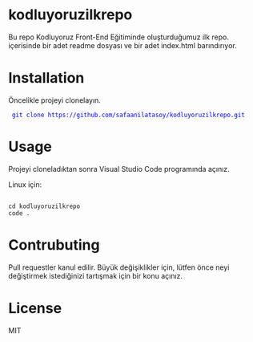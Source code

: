 # kodluyoruzilkrepo
 
Bu repo Kodluyoruz Front-End Eğitiminde oluşturduğumuz ilk repo. içerisinde bir adet readme dosyası ve bir adet index.html barındırıyor.

# Installation

Öncelikle projeyi clonelayın. 

<pre style="color:blue;"><code> git clone https://github.com/safaanilatasoy/kodluyoruzilkrepo.git 
</code></pre>

# Usage

Projeyi cloneladıktan sonra Visual Studio Code programında açınız.

Linux için:

<code>
cd kodluyoruzilkrepo
code . 
</code>

# Contrubuting

Pull requestler kanul edilir. Büyük değişiklikler için, lütfen önce neyi değiştirmek istediğinizi tartışmak için bir konu açınız.

# License 

MIT
